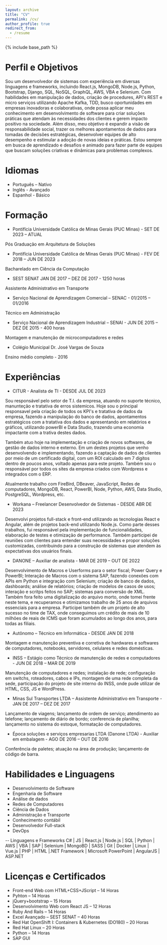 ```yaml
---
layout: archive
title: "CV"
permalink: /cv/
author_profile: true
redirect_from:
  - /resume
---
```


{% include base_path %}


Perfil e Objetivos
===
Sou um desenvolvedor de sistemas com experiência em diversas linguagens e frameworks, incluindo React.js, MongoDB, Node.js, Python, Bootstrap, Django, SQL, NoSQL, GraphQL, AWS, VBA e Selenium. Com habilidades em manipulação de dados, criação de procedures, API's REST e micro serviços utilizando Apache Kafka, TDD, busco oportunidades em empresas inovadoras e colaborativas, onde possa aplicar meu conhecimento em desenvolvimento de software para criar soluções práticas que atendam às necessidades dos clientes e gerem impacto positivo na sociedade. Além disso, meu objetivo é expandir a visão de responsabilidade social, trazer os melhores apontamentos de dados para tomadas de decisões estratégicas, desenvolver equipes de alto desempenho e estimular a adoção de novas ideias e práticas. Estou sempre em busca de aprendizado e desafios e animado para fazer parte de equipes que buscam soluções criativas e dinâmicas para problemas complexos.


Idiomas
===
- Português – Nativo
- Inglês - Avançado
- Espanhol - Básico

Formação
======
- Pontifícia Universidade Católica de Minas Gerais (PUC Minas) - SET DE 2023 – ATUAL

Pós Graduação em Arquitetura de Soluções


- Pontifícia Universidade Católica de Minas Gerais (PUC Minas) - FEV DE 2018 – JUN DE 2023

Bacharelado em Ciência da Computação


- SEST SENAT JAN DE 2017 – DEZ DE 2017 - 1250 horas

Assistente Administrativo em Transporte


- Serviço Nacional de Aprendizagem Comercial – SENAC - 01/2015 – 01/2016

Técnico em Administração


- Serviço Nacional de Aprendizagem Industrial – SENAI - JUN DE 2015 – DEZ DE 2015 - 400 horas

Montagem e manutenção de microcomputadores e redes


- Colégio Municipal Dr. José Vargas de Souza

Ensino médio completo - 2016

Experiências
======
- CITUR - Analista de TI - DESDE JUL DE 2023

Sou responsável pelo setor de T.I. da empresa, atuando no suporte técnico, manunteção e tratativa de erros sistemicos. Hoje sou o principal responsavel pela criação de todos os KPI's e tratativa de dados da empresa, fazendo a manipulação do banco de dados, apontamentos estratégicos com a tratativa dos dados e apresentando em relatórios e gráficos, utilizando powerBI e Data Studio, trazendo uma economia impactante com a trativa destes dados.

Também atuo hoje na implementação e criação de novos softwares, de gestão de dados interno e externo. Em um destes projetos que venho desenvolvendo e implementando, fazendo a captação de dados de clientes por meio de um certificado digital, com um ROI calculado em 7 digítos dentro de poucos anos, voltado apenas para este projeto. Também sou o responsável por todos os sites da empresa criados com Wordpress e integrados com o ERP.

Atualmente trabalho com FireBird, DBeaver, JavaScript, Redes de computadores, MongoDB, React, PowerBI, Node, Python, AWS, Data Studio, PostgreSQL, Wordpress, etc.


- Workana – Freelancer Desenvolvedor de Sistemas - DESDE ABR DE 2023

Desenvolvi projetos full-stack e front-end utilizando as tecnologias React e Angular, além de projetos back-end utilizando Node.js. Como parte desses trabalhos, fui responsável pela implementação de funcionalidades, elaboração de testes e otimização de performance. Também participei de reuniões com clientes para entender suas necessidades e propor soluções customizadas, contribuindo para a construção de sistemas que atendem às expectativas dos usuários finais.


- DANONE – Auxiliar de analista - MAR DE 2019 – OUT DE 2022

Desenvolvimento de Macros e Userforms para o setor fiscal; Power Query e PowerBI; Interação de Macros com o sistema SAP, fazendo conexões com APIs em Python e integração com Selenium; criação de banco de dados, dashboards; análise de relatórios; criação de modelos de casos de usos; interação e scritps feitos no SAP; sistemas para conversão de XML.
Também fora feito uma digitalização do arquivo morto, onde tomei frente neste tema, e recuperamos e otimizamos trabalho de 25 anos de arquivos essenciais para a empresa.
Participei também de um projeto de alto sucesso no time de TAX, onde conseguimos um crédito de mais de 10 milhões de reais de ICMS que foram acumulados ao longo dos anos, para todas as filiais.


- Autônomo – Técnico em Informática - DESDE JAN DE 2018

Montagem e manutenção preventiva e corretiva de hardwares e softwares de computadores, notebooks, servidores, celulares e redes domésticas.


- INSS – Estágio como Técnico de manutenção de redes e computadores - JUN DE 2018 – MAR DE 2019

Manutenção de computadores e redes; instalação de rede; configuração em switchs, roteadores, cabos e IPs, montagem de uma rede completa da sede, participação do projeto de site interno do INSS, onde pude utilizar de HTML, CSS, JS e WordPress.


- Minas Sul Transportes LTDA – Assistente Administrativo em Transporte - JAN DE 2017 – DEZ DE 2017

Lançamento de viagens; lançamento de ordem de serviço; atendimento ao telefone; lançamento de diário de bordo; conferencia de planilha; lançamento no sistema do estoque, formatação de computadores.


- Época soluções e serviços empresarias LTDA (Danone LTDA) - Auxiliar em embalagem - AGO DE 2016 – OUT DE 2016

Conferência de paletes; atuação na área de produção; lançamento de código de barra.
  
Habilidades e Linguagens
======
* Desenvolvimento de Software
* Engenharia de Software
* Análise de dados
* Redes de Computadores
* Ciência de Dados
* Administração e Transporte
* Conhecimento contábil
* Desenvolvedor Full-stack
* DevOps

-- Linguagens e Frameworks
C# | JS | React.js | Node.js | SQL | Python | AWS | VBA | SAP | Selenium | MongoBD | SASS | Git | Docker | Linux | Vue.js | PHP | HTML |.NET Framework | Microsoft PowerPoint | AngularJS | ASP.NET

Licenças e Certificados
======
- Front-end Web com HTML+CSS+JScript – 14 Horas
- Pyhton – 14 Horas
- jQuery+bootstrap – 15 Horas
- Desenvolvimento Web com React JS – 12 Horas
- Ruby And Rails – 14 Horas
- Excel Avançado – SEST SENAT – 40 Horas
- Red Hat OpenShift I: Containers & Kubernetes (DO180) – 20 Horas
- Red Hat Linux – 20 Horas
- Python – 14 Horas
- SAP GUI
